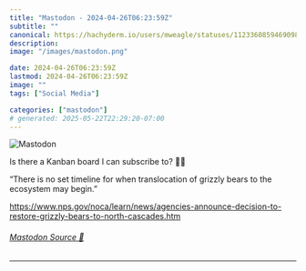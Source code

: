 ```yaml
---
title: "Mastodon - 2024-04-26T06:23:59Z"
subtitle: ""
canonical: https://hachyderm.io/users/mweagle/statuses/112336085946909850
description:
image: "/images/mastodon.png"

date: 2024-04-26T06:23:59Z
lastmod: 2024-04-26T06:23:59Z
image: ""
tags: ["Social Media"]

categories: ["mastodon"]
# generated: 2025-05-22T22:29:20-07:00
---
```

![Mastodon](/images/mastodon.png)

<p>Is there a Kanban board I can subscribe to? 🐻😳</p><p>“There is no set timeline for when translocation of grizzly bears to the ecosystem may begin.”</p><p><a href="https://www.nps.gov/noca/learn/news/agencies-announce-decision-to-restore-grizzly-bears-to-north-cascades.htm" target="_blank" rel="nofollow noopener noreferrer" translate="no"><span class="invisible">https://www.</span><span class="ellipsis">nps.gov/noca/learn/news/agenci</span><span class="invisible">es-announce-decision-to-restore-grizzly-bears-to-north-cascades.htm</span></a></p>


###### [Mastodon Source 🐘](https://hachyderm.io/@mweagle/112336085946909850)

___
